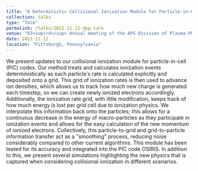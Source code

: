 ```yaml
---
title: "A Deterministic Collisional Ionization Module for Particle-in-Cell Codes"
collection: talks
type: "Talk"
permalink: /talks/2021-11-12-dpp-talk
venue: "63<sup>rd</sup> Annual meeting of the APS Division of Plasma Physics"
date: 2021-11-12
location: "Pittsburgh, Pennsylvania"
---
```


We present updates to our collisional ionization module for particle-in-cell (PIC) codes. Our method treats and calculates ionization events deterministically as each particle's rate is calculated explicitly and deposited onto a grid. This grid of ionization rates is then used to advance ion densities, which allows us to track how much new charge is generated each timestep, so we can create newly ionized electrons accordingly. Additionally, the ionization rate grid, with little modification, keeps track of how much energy is lost per grid cell due to ionization physics. We interpolate this information back onto the particles; this allows for a continuous decrease in the energy of macro-particles as they participate in ionization events and allows for the easy calculation of the new momentum of ionized electrons. Collectively, this particle-to-grid and grid-to-particle information transfer act as a "smoothing" process, reducing noise considerably compared to other current algorithms. This module has been tested for its accuracy and integrated into the PIC code OSIRIS. In addition to this, we present several simulations highlighting the new physics that is captured when considering collisional ionization in different scenarios.
